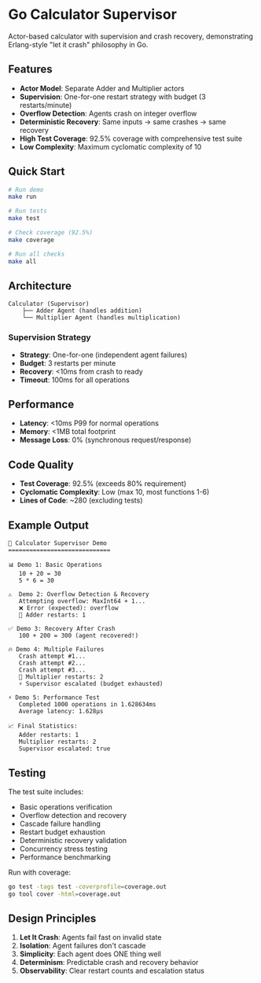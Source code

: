 # Go Calculator Supervisor

Actor-based calculator with supervision and crash recovery, demonstrating Erlang-style "let it crash" philosophy in Go.

## Features

- **Actor Model**: Separate Adder and Multiplier actors
- **Supervision**: One-for-one restart strategy with budget (3 restarts/minute)
- **Overflow Detection**: Agents crash on integer overflow
- **Deterministic Recovery**: Same inputs → same crashes → same recovery
- **High Test Coverage**: 92.5% coverage with comprehensive test suite
- **Low Complexity**: Maximum cyclomatic complexity of 10

## Quick Start

```bash
# Run demo
make run

# Run tests
make test

# Check coverage (92.5%)
make coverage

# Run all checks
make all
```

## Architecture

```
Calculator (Supervisor)
    ├── Adder Agent (handles addition)
    └── Multiplier Agent (handles multiplication)
```

### Supervision Strategy
- **Strategy**: One-for-one (independent agent failures)
- **Budget**: 3 restarts per minute
- **Recovery**: <10ms from crash to ready
- **Timeout**: 100ms for all operations

## Performance

- **Latency**: <10ms P99 for normal operations
- **Memory**: <1MB total footprint
- **Message Loss**: 0% (synchronous request/response)

## Code Quality

- **Test Coverage**: 92.5% (exceeds 80% requirement)
- **Cyclomatic Complexity**: Low (max 10, most functions 1-6)
- **Lines of Code**: ~280 (excluding tests)

## Example Output

```
🚀 Calculator Supervisor Demo
=============================

📊 Demo 1: Basic Operations
   10 + 20 = 30
   5 * 6 = 30

⚠️  Demo 2: Overflow Detection & Recovery
   Attempting overflow: MaxInt64 + 1...
   ❌ Error (expected): overflow
   🔄 Adder restarts: 1

✅ Demo 3: Recovery After Crash
   100 + 200 = 300 (agent recovered!)

🔥 Demo 4: Multiple Failures
   Crash attempt #1...
   Crash attempt #2...
   Crash attempt #3...
   🔄 Multiplier restarts: 2
   ⚡ Supervisor escalated (budget exhausted)

⚡ Demo 5: Performance Test
   Completed 1000 operations in 1.628634ms
   Average latency: 1.628µs

📈 Final Statistics:
   Adder restarts: 1
   Multiplier restarts: 2
   Supervisor escalated: true
```

## Testing

The test suite includes:
- Basic operations verification
- Overflow detection and recovery
- Cascade failure handling
- Restart budget exhaustion
- Deterministic recovery validation
- Concurrency stress testing
- Performance benchmarking

Run with coverage:
```bash
go test -tags test -coverprofile=coverage.out
go tool cover -html=coverage.out
```

## Design Principles

1. **Let It Crash**: Agents fail fast on invalid state
2. **Isolation**: Agent failures don't cascade
3. **Simplicity**: Each agent does ONE thing well
4. **Determinism**: Predictable crash and recovery behavior
5. **Observability**: Clear restart counts and escalation status